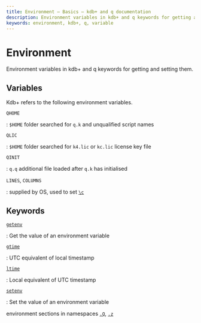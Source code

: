 ```yaml
---
title: Environment – Basics – kdb+ and q documentation
description: Environment variables in kdb+ and q keywords for getting and setting them. 
keywords: environment, kdb+, q, variable
---
```

# Environment 



Environment variables in kdb+ and q keywords for getting and setting them. 

## Variables

Kdb+ refers to the following environment variables.

`QHOME` 

: `$HOME` folder searched for `q.k` and unqualified script names

`QLIC` 

: `$HOME` folder searched for `k4.lic` or `kc.lic` license key file

`QINIT`

: `q.q` additional file loaded after `q.k` has initialised

`LINES`, `COLUMNS`

: supplied by OS, used to set [`\c`](syscmds.md#c-console-size)


## Keywords

[`getenv`](../ref/getenv.md)

: Get the value of an environment variable

[`gtime`](../ref/gtime.md)

: UTC equivalent of local timestamp

[`ltime`](../ref/gtime.md#ltime)

: Local equivalent of UTC timestamp

[`setenv`](../ref/getenv.md#setenv)

: Set the value of an environment variable



<i class="far fa-hand-point-right"></i> 
environment sections in namespaces
[`.Q`](../ref/dotq.md),
[`.z`](../ref/dotz.md) 
